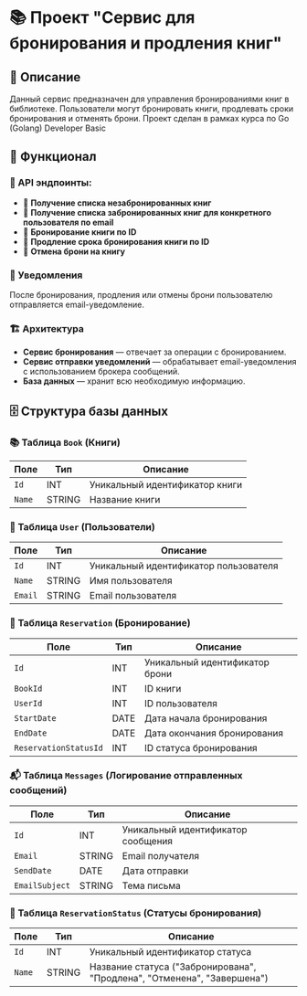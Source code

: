 # 📚 Проект "Сервис для бронирования и продления книг"

## 📖 Описание

Данный сервис предназначен для управления бронированиями книг в библиотеке. Пользователи могут бронировать книги, продлевать сроки бронирования и отменять брони. Проект сделан в рамках курса по Go (Golang) Developer Basic

## 🎯 Функционал
### 🔹 API эндпоинты:
- 📌 **Получение списка незабронированных книг**
- 📌 **Получение списка забронированных книг для конкретного пользователя по email**
- 📌 **Бронирование книги по ID**
- 📌 **Продление срока бронирования книги по ID**
- 📌 **Отмена брони на книгу**

### 📩 Уведомления
После бронирования, продления или отмены брони пользователю отправляется email-уведомление.

### 🏗 Архитектура
- **Сервис бронирования** — отвечает за операции с бронированием.
- **Сервис отправки уведомлений** — обрабатывает email-уведомления с использованием брокера сообщений.
- **База данных** — хранит всю необходимую информацию.

## 🗄 Структура базы данных

### 📚 Таблица `Book` (Книги)
| Поле  | Тип    | Описание   |
|-------|--------|------------|
| `Id`  | INT    | Уникальный идентификатор книги |
| `Name` | STRING | Название книги |

### 👤 Таблица `User` (Пользователи)
| Поле   | Тип    | Описание   |
|--------|--------|------------|
| `Id`   | INT    | Уникальный идентификатор пользователя |
| `Name` | STRING | Имя пользователя |
| `Email` | STRING | Email пользователя |

### 🔖 Таблица `Reservation` (Бронирование)
| Поле   | Тип    | Описание   |
|--------|--------|------------|
| `Id`   | INT    | Уникальный идентификатор брони |
| `BookId` | INT | ID книги |
| `UserId` | INT | ID пользователя |
| `StartDate` | DATE | Дата начала бронирования |
| `EndDate` | DATE | Дата окончания бронирования |
| `ReservationStatusId` | INT | ID статуса бронирования |

### 📬 Таблица `Messages` (Логирование отправленных сообщений)
| Поле  | Тип    | Описание   |
|-------|--------|------------|
| `Id`  | INT    | Уникальный идентификатор сообщения |
| `Email` | STRING | Email получателя |
| `SendDate` | DATE | Дата отправки |
| `EmailSubject` | STRING | Тема письма |

### 🔄 Таблица `ReservationStatus` (Статусы бронирования)
| Поле  | Тип    | Описание   |
|-------|--------|------------|
| `Id`  | INT    | Уникальный идентификатор статуса |
| `Name` | STRING | Название статуса ("Забронирована", "Продлена", "Отменена", "Завершена") |
